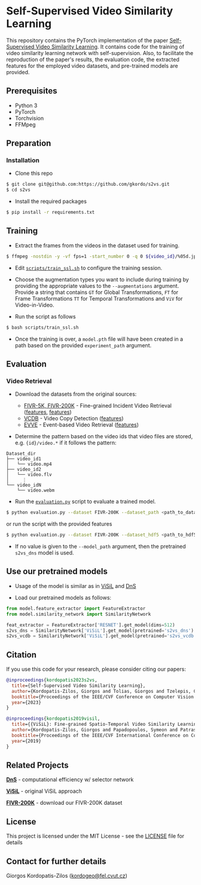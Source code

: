 # Self-Supervised Video Similarity Learning
This repository contains the PyTorch implementation of the paper
[Self-Supervised Video Similarity Learning](https://arxiv.org/abs/2304.03378).
It contains code for the training of video similarity learning network with self-supervision. 
Also, to facilitate the reproduction of the paper's results, the evaluation code, the extracted features for the 
employed video datasets, and pre-trained models are provided.

## Prerequisites
* Python 3
* PyTorch
* Torchvision
* FFMpeg

## Preparation

### Installation

* Clone this repo
```bash
$ git clone git@github.com:https://github.com/gkordo/s2vs.git
$ cd s2vs
```

* Install the required packages
```bash
$ pip install -r requirements.txt
```


## Training

* Extract the frames from the videos in the dataset used for training.
```bash
$ ffmpeg -nostdin -y -vf fps=1 -start_number 0 -q 0 ${video_id}/%05d.jpg -i <path_to_video>
```

* Edit [`scripts/train_ssl.sh`](scripts/train_ssl.sh) to configure the training session.

* Choose the augmentation types you want to include during training by providing the appropriate values to the 
`--augmentations` argument. Provide a string that contains `GT` for Global Transformations, `FT` for Frame Transformations
`TT` for Temporal Transformations and `ViV` for Video-in-Video.

* Run the script as follows
```bash
$ bash scripts/train_ssl.sh
```

* Once the training is over, a `model.pth` file will have been created in a path based on the provided `experiment_path` argument.

## Evaluation

### Video Retrieval
* Download the datasets from the original sources:
    * [FIVR-5K, FIVR-200K](https://ndd.iti.gr/fivr/) - Fine-grained Incident Video Retrieval ([features](https://mever.iti.gr/s2vs/features/fivr_5k.hdf5), [features](https://mever.iti.gr/s2vs/features/fivr_200k.hdf5))
    * [VCDB](https://fvl.fudan.edu.cn/dataset/vcdb/list.htm) - Video Copy Detection ([features](https://mever.iti.gr/s2vs/features/vcdb.hdf5))
    * [EVVE](http://pascal.inrialpes.fr/data/evve/) - Event-based Video Retrieval ([features](https://mever.iti.gr/s2vs/features/evve.hdf5))

* Determine the pattern based on the video ids that video files are stored, e.g. `{id}/video.*` if it follows the pattern:
```
Dataset_dir
├── video_id1
│   └── video.mp4
├── video_id2
│   └── video.flv
│     ⋮
└── video_idN
    └── video.webm
```

* Run the [`evaluation.py`](evaluation.py) script to evaluate a trained model.
```bash
$ python evaluation.py --dataset FIVR-200K --dataset_path <path_to_dataset> --pattern '{id}/video.*' --model_path <path_to_model>
```
or run the script with the provided features
```bash
$ python evaluation.py --dataset FIVR-200K --dataset_hdf5 <path_to_hdf5> --model_path <path_to_model>
```

* If no value is given to the `--model_path` argument, then the pretrained `s2vs_dns` model is used.

## Use our pretrained models
* Usage of the model is similar as in [ViSiL](https://github.com/MKLab-ITI/visil/tree/pytorch#use-visil-in-your-python-code) and [DnS](https://github.com/mever-team/distill-and-select#use-our-pretrained-models)

* Load our pretrained models as follows:
```python
from model.feature_extractor import FeatureExtractor
from model.similarity_network import SimilarityNetwork

feat_extractor = FeatureExtractor['RESNET'].get_model(dims=512)
s2vs_dns = SimilarityNetwork['ViSiL'].get_model(pretrained='s2vs_dns')
s2vs_vcdb = SimilarityNetwork['ViSiL'].get_model(pretrained='s2vs_vcdb')
```

## Citation
If you use this code for your research, please consider citing our papers:
```bibtex
@inproceedings{kordopatis2023s2vs,
  title={Self-Supervised Video Similarity Learning},
  author={Kordopatis-Zilos, Giorgos and Tolias, Giorgos and Tzelepis, Christos and Kompatsiaris, Ioannis and Patras, Ioannis and Papadopoulos, Symeon},
  booktitle={Proceedings of the IEEE/CVF Conference on Computer Vision and Pattern Recognition Workshops},
  year={2023}
}

@inproceedings{kordopatis2019visil,
  title={{ViSiL}: Fine-grained Spatio-Temporal Video Similarity Learning},
  author={Kordopatis-Zilos, Giorgos and Papadopoulos, Symeon and Patras, Ioannis and Kompatsiaris, Ioannis},
  booktitle={Proceedings of the IEEE/CVF International Conference on Computer Vision},
  year={2019}
}
```
## Related Projects

**[DnS](https://github.com/mever-team/distill-and-select)** - computational efficiency w/ selector network

**[ViSiL](https://github.com/MKLab-ITI/visil)** - original ViSiL approach

**[FIVR-200K](https://github.com/MKLab-ITI/FIVR-200K)** - download our FIVR-200K dataset

## License
This project is licensed under the MIT License - see the [LICENSE](LICENSE) file for details


## Contact for further details
Giorgos Kordopatis-Zilos (kordogeo@fel.cvut.cz)
